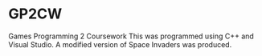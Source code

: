 # GP2CW
Games Programming 2 Coursework
This was programmed using C++ and Visual Studio. 
A modified version of Space Invaders was produced. 
